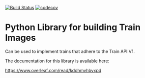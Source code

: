 [![Build Status](https://travis-ci.org/PersonalHealthTrain/train-api-python.svg?branch=master)](https://travis-ci.org/PersonalHealthTrain/train-api-python)
[![codecov](https://codecov.io/gh/PersonalHealthTrain/train-api-python/branch/master/graph/badge.svg)](https://codecov.io/gh/PersonalHealthTrain/train-api-python)
# Python Library for building Train Images

Can be used to implement trains that adhere to the Train API V1.

The documentation for this library is available here:

https://www.overleaf.com/read/kddhmvhbvxpd
